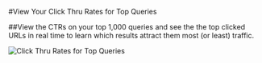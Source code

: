 #View Your Click Thru Rates for Top Queries

##View the CTRs on your top 1,000 queries and see the the top clicked URLs in real time to learn which results attract them most (or least) traffic.

![Click Thru Rates for Top Queries](http://f22818b4dfc10241d8a3-f1564c64756a8cfee25b6b19953b1d23.r31.cf2.rackcdn.com/feature-CTR-top-queries.png "Click Thru Rates for Top Queries")